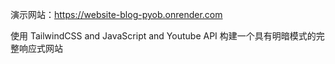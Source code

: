 演示网站：https://website-blog-pyob.onrender.com

使用 TailwindCSS and JavaScript and Youtube API 构建一个具有明暗模式的完整响应式网站
